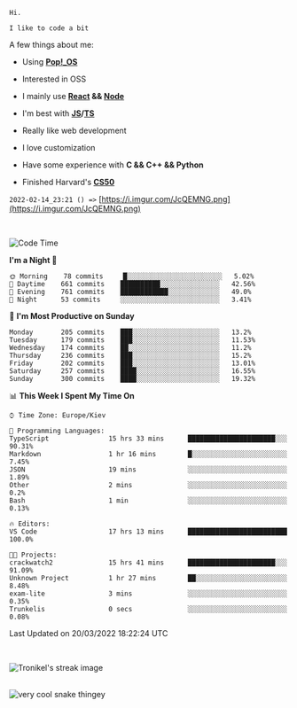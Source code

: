 ```
Hi.

I like to code a bit
```

A few things about me:

-   Using **[Pop!\_OS](https://pop.system76.com/)**

-   Interested in OSS

-   I mainly use **[React](https://reactjs.org/) && [Node](https://nodejs.org/en/)**

-   I'm best with **[JS](https://www.javascript.com/)/[TS](https://www.typescriptlang.org/)**

-   Really like web development

-   I love customization

-   Have some experience with **C && C++ && Python**

-   Finished Harvard's **[CS50](https://cs50.harvard.edu)**

`2022-02-14_23:21 () =>` [https://i.imgur.com/JcQEMNG.png](https://i.imgur.com/JcQEMNG.png)

<br>

<!--START_SECTION:waka-->
![Code Time](http://img.shields.io/badge/Code%20Time-443%20hrs%207%20mins-blue)

**I'm a Night 🦉** 

```text
🌞 Morning    78 commits     █░░░░░░░░░░░░░░░░░░░░░░░░   5.02% 
🌆 Daytime    661 commits    ██████████░░░░░░░░░░░░░░░   42.56% 
🌃 Evening    761 commits    ████████████░░░░░░░░░░░░░   49.0% 
🌙 Night      53 commits     ░░░░░░░░░░░░░░░░░░░░░░░░░   3.41%

```
📅 **I'm Most Productive on Sunday** 

```text
Monday       205 commits    ███░░░░░░░░░░░░░░░░░░░░░░   13.2% 
Tuesday      179 commits    ███░░░░░░░░░░░░░░░░░░░░░░   11.53% 
Wednesday    174 commits    ██░░░░░░░░░░░░░░░░░░░░░░░   11.2% 
Thursday     236 commits    ███░░░░░░░░░░░░░░░░░░░░░░   15.2% 
Friday       202 commits    ███░░░░░░░░░░░░░░░░░░░░░░   13.01% 
Saturday     257 commits    ████░░░░░░░░░░░░░░░░░░░░░   16.55% 
Sunday       300 commits    ████░░░░░░░░░░░░░░░░░░░░░   19.32%

```


📊 **This Week I Spent My Time On** 

```text
⌚︎ Time Zone: Europe/Kiev

💬 Programming Languages: 
TypeScript               15 hrs 33 mins      ██████████████████████░░░   90.31% 
Markdown                 1 hr 16 mins        █░░░░░░░░░░░░░░░░░░░░░░░░   7.45% 
JSON                     19 mins             ░░░░░░░░░░░░░░░░░░░░░░░░░   1.89% 
Other                    2 mins              ░░░░░░░░░░░░░░░░░░░░░░░░░   0.2% 
Bash                     1 min               ░░░░░░░░░░░░░░░░░░░░░░░░░   0.13%

🔥 Editors: 
VS Code                  17 hrs 13 mins      █████████████████████████   100.0%

🐱‍💻 Projects: 
crackwatch2              15 hrs 41 mins      ██████████████████████░░░   91.09% 
Unknown Project          1 hr 27 mins        ██░░░░░░░░░░░░░░░░░░░░░░░   8.48% 
exam-lite                3 mins              ░░░░░░░░░░░░░░░░░░░░░░░░░   0.35% 
Trunkelis                0 secs              ░░░░░░░░░░░░░░░░░░░░░░░░░   0.08%

```


 Last Updated on 20/03/2022 18:22:24 UTC
<!--END_SECTION:waka-->

<br>

<p><img align="center" src="https://github-readme-streak-stats.herokuapp.com/?user=Trunkelis&theme=dark" alt="Tronikel's streak image" /></p>

<br>

<img title="" src="https://raw.githubusercontent.com/Trunkelis/Trunkelis/output/github-contribution-grid-snake.svg" alt="very cool snake thingey" data-align="left">
